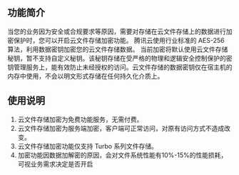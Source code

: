 ## 功能简介
当您的业务因为安全或合规要求等原因，需要对存储在云文件存储上的数据进行加密保护时，您可以开启云文件存储加密功能。
腾讯云使用行业标准的 AES-256 算法，利用数据密钥加密您的云文件存储数据。
当前加密将默认使用云文件存储秘钥，暂不支持自定义秘钥。该秘钥存储在受严格的物理和逻辑安全控制保护的密钥管理服务上，能有效防止未经授权的访问。云文件存储的数据密钥仅在宿主机的内存中使用，不会以明文形式存储在任何持久化介质上。
## 使用说明
1. 云文件存储加密为免费功能服务，无需付费。
2. 云文件存储加密为服务端加密，客户端可正常访问，对原有访问方式不造成改变。
3. 云文件存储加密功能仅支持 Turbo 系列文件存储。
4. 加密功能因数据加解密的原因，会对文件系统性能有10%-15%的性能损耗，可视业务需求决定是否开启
